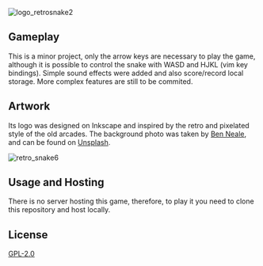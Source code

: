 ![logo_retrosnake2](https://user-images.githubusercontent.com/63078965/120733941-957de280-c4d7-11eb-98a4-d0ba1e1a75dc.png)

## Gameplay
This is a minor project, only the arrow keys are necessary to play the game, although it is possible to control the snake with WASD and HJKL (vim key bindings). Simple sound effects were added and also score/record local storage. More complex features are still to be commited.

## Artwork
Its logo was designed on Inkscape and inspired by the retro and pixelated style of the old arcades. The background photo was taken by [Ben Neale](https://unsplash.com/@ben_neale?utm_source=unsplash&utm_medium=referral&utm_content=creditCopyText), and can be found on [Unsplash](https://unsplash.com/photos/zpxKdH_xNSI).

![retro_snake6](https://user-images.githubusercontent.com/63078965/121787445-938de080-cbb5-11eb-90d0-1058e46dd55b.png)

## Usage and Hosting
There is no server hosting this game, therefore, to play it you need to clone this repository and host locally.

## License
[GPL-2.0](https://www.gnu.org/licenses/old-licenses/lgpl-2.0.html)
